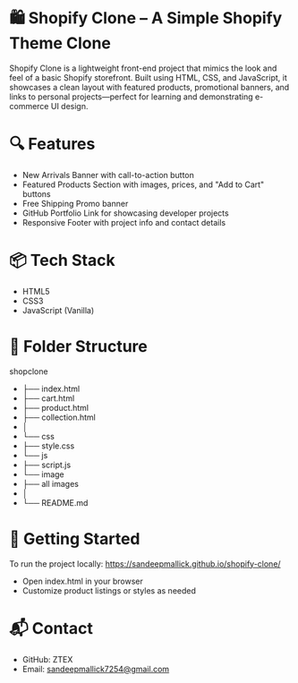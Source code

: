 # 🛍️ Shopify Clone – A Simple Shopify Theme Clone
Shopify Clone is a lightweight front-end project that mimics the look and feel of a basic Shopify storefront. Built using HTML, CSS, and JavaScript, it showcases a clean layout with featured products, promotional banners, and links to personal projects—perfect for learning and demonstrating e-commerce UI design.

# 🔍 Features
- New Arrivals Banner with call-to-action button
- Featured Products Section with images, prices, and "Add to Cart" buttons
- Free Shipping Promo banner
- GitHub Portfolio Link for showcasing developer projects
- Responsive Footer with project info and contact details
  
# 📦 Tech Stack
- HTML5
- CSS3
- JavaScript (Vanilla)

# 📁 Folder Structure
shopclone
- ├── index.html
- ├── cart.html
- ├── product.html
- ├── collection.html
- │ 
- └── css
-   ├── style.css
- └── js
-   ├── script.js
- └── image
-   ├── all images
- │ 
- └── README.md


# 🚀 Getting Started
To run the project locally: https://sandeepmallick.github.io/shopify-clone/
- Open index.html in your browser
- Customize product listings or styles as needed

# 📬 Contact
- GitHub: ZTEX
- Email: sandeepmallick7254@gmail.com

